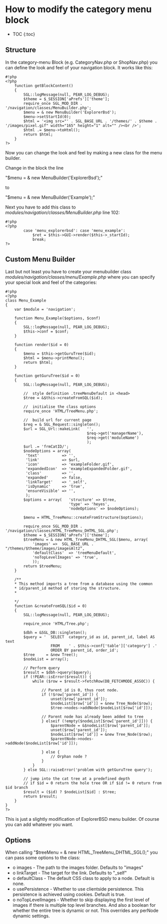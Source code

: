 <!-- Name: Howto/Navigation/ModifyingCategoryMenu -->
<!-- Version: 1 -->
<!-- Last-Modified: 2006/01/30 12:37:17 -->
<!-- Author: werner -->

# How to modify the category menu block
* TOC
{:toc}

## Structure
In the category-menu Block (e.g. CategoryNav.php or ShopNav.php) you can define the look and feel of your navigation block.
It works like this:


	#!php
	<?php
	    function getBlockContent()
	    {
	        SGL::logMessage(null, PEAR_LOG_DEBUG);
	        $theme = $_SESSION['aPrefs']['theme'];
	        require_once SGL_MOD_DIR . '/navigation/classes/MenuBuilder.php';
	        $menu = & new MenuBuilder('ExplorerBsd');
	        $menu->setStartId(0);
	        $html = '<img src="' . SGL_BASE_URL . '/themes/' . $theme . '/images/pixel.gif" width="165" height="1" alt="" /><br />';
	        $html .= $menu->toHtml();
	        return $html;
	    }
	?>

Now you can change the look and feel by making a new class for the menu builder.

Change in the block the line 

"$menu = & new MenuBuilder('ExplorerBsd');"

to 

"$menu = & new MenuBuilder('Example');"

Next you have to add this class to _modules/navigation/classes/MenuBuilder.php_ line 102:

	#!php
	<?php
	        case 'menu_explorerbsd': case 'menu_example':
	            $ret = $this->GUI->render($this->_startId);
	            break;
	?>

## Custom Menu Builder

Last but not least you have to create your menubuilder class _modules/navigation/classes/menu/Example.php_ where you can specify your special look and feel of the categories:


	#!php
	<?php
	class Menu_Example
	{
	    var $module = 'navigation';
	
	    function Menu_Example($options, $conf)
	    {
	        SGL::logMessage(null, PEAR_LOG_DEBUG);
	        $this->conf = $conf;
	    }
	
	    function render($id = 0)
	    {
	        $menu = $this->getGuruTree($id);
	        $html = $menu->printMenu();
	        return $html;
	    }
	
	    function getGuruTree($id = 0)
	    {
	        SGL::logMessage(null, PEAR_LOG_DEBUG);
	
	        //  style definition .treeMenuDefault in <head>
	        $tree = &$this->createFromSQL($id);
	
	        //  initialise the class options
	        require_once 'HTML/TreeMenu.php';
	
	        //  build url for current page
	        $req = & SGL_Request::singleton();
	        $url = SGL_Url::makeLink(   '',
	                                    $req->get('managerName'),
	                                    $req->get('moduleName')
	                                    );
	        $url .= 'frmCatID/';
	        $nodeOptions = array(
	         'text'          => '',
	         'link'          => $url,
	         'icon'          => 'exampleFolder.gif',
	         'expandedIcon'  => 'exampleExpandedFolder.gif',
	         'class'         => '',
	         'expanded'      => false,
	         'linkTarget'    => '_self',
	         'isDynamic'     => 'true',
	         'ensureVisible' => '',
	         );
	        $options = array(   'structure' => $tree,
	                            'type' => 'heyes',
	                            'nodeOptions' => $nodeOptions);
	
	        $menu = HTML_TreeMenu::createFromStructure($options);
	
	        require_once SGL_MOD_DIR . '/navigation/classes/HTML_TreeMenu_DHTML_SGL.php';
	        $theme = $_SESSION['aPrefs']['theme'];
	        $treeMenu = & new HTML_TreeMenu_DHTML_SGL($menu, array(
	            'images' =>  SGL_BASE_URL . "/themes/$theme/images/imagesAlt2",
	            'defaultClass'  => 'treeMenuDefault',
	            'noTopLevelImages' => 'true',
	            ));
	        return $treeMenu;
	    }
	
	    /**
	    * This method imports a tree from a database using the common
	    * id/parent_id method of storing the structure.
	    *
	
	    */
	    function &createFromSQL($id = 0)
	    {
	        SGL::logMessage(null, PEAR_LOG_DEBUG);
	
	        require_once 'HTML/Tree.php';
	
	        $dbh = &SGL_DB::singleton();
	        $query = '  SELECT  category_id as id, parent_id, label AS text
	                    FROM    ' . $this->conf['table']['category'] .'
	                    ORDER BY parent_id, order_id';
	        $tree     = &new Tree();
	        $nodeList = array();
	
	        // Perform query
	        $result = $dbh->query($query);
	        if (!PEAR::isError($result)) {
	            while ($row = $result->fetchRow(DB_FETCHMODE_ASSOC)) {
	
	                // Parent id is 0, thus root node.
	                if (!$row['parent_id']) {
	                    unset($row['parent_id']);
	                    $nodeList[$row['id']] = &new Tree_Node($row);
	                    $tree->nodes->addNode($nodeList[$row['id']]);
	
	                // Parent node has already been added to tree
	                } elseif (!empty($nodeList[$row['parent_id']])) {
	                    $parentNode = &$nodeList[$row['parent_id']];
	                    unset($row['parent_id']);
	                    $nodeList[$row['id']] = &new Tree_Node($row);
	                    $parentNode->nodes->addNode($nodeList[$row['id']]);
	
	                } else {
	                    // Orphan node ?
	                }
	            }
	        } else SGL::raiseError('problem with getGuruTree query');
	
	        // jump into the cat tree at a predefined depth
	        // if $id = 0 return the hole tree OR if $id != 0 return from $id branch
	        $result = ($id) ? $nodeList[$id] : $tree;
	        return $result;
	    }
	}
	?>

This is just a slightly modification of ExplorerBSD menu builder. Of course you can add whatever you want.

## Options

When calling "$treeMenu = & new HTML\_TreeMenu\_DHTML\_SGL();" you can pass some options to the class:

 *  o images            -  The path to the images folder. Defaults to "images"
 *  o linkTarget        -  The target for the link. Defaults to "\_self"
 *  o defaultClass      -  The default CSS class to apply to a node. Default is none.
 *  o usePersistence    -  Whether to use clientside persistence. This persistence is achieved using cookies. Default is true.
 *  o noTopLevelImages  -  Whether to skip displaying the first level of images if there is multiple top level branches.
And also a boolean for whether the entire tree is dynamic or not. This overrides any perNode dynamic settings.